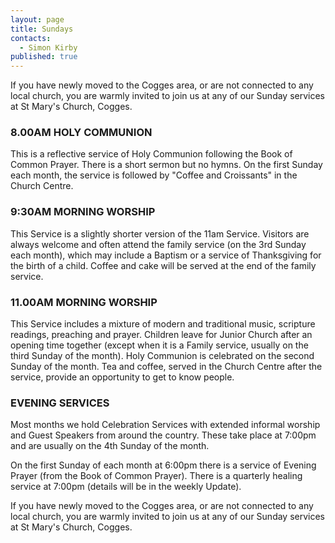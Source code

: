 ```yaml
---
layout: page
title: Sundays
contacts: 
  - Simon Kirby
published: true
---
```


If you have newly moved to the Cogges area, or are not connected to any local church, you are warmly invited to join us at any of our Sunday services at St Mary's Church, Cogges.

### 8.00AM HOLY COMMUNION
This is a reflective service of Holy Communion following the Book of Common Prayer. There is a short sermon but no hymns. On the first Sunday each month, the service is followed by "Coffee and Croissants" in the Church Centre.

### 9:30AM MORNING WORSHIP
This Service is a slightly shorter version of the 11am Service. Visitors are always welcome and often attend the family service (on the 3rd Sunday each month), which may include a Baptism or a service of Thanksgiving for the birth of a child. Coffee and cake will be served at the end of the family service.

### 11.00AM MORNING WORSHIP
This Service includes a mixture of modern and traditional music, scripture readings, preaching and prayer. Children leave for Junior Church after an opening time together (except when it is a Family service, usually on the third Sunday of the month). Holy Communion is celebrated on the second Sunday of the month. Tea and coffee, served in the Church Centre after the service, provide an opportunity to get to know people.

### EVENING SERVICES
Most months we hold Celebration Services with extended informal worship and Guest Speakers from around the country. These take place at 7:00pm and are usually on the 4th Sunday of the month.

On the first Sunday of each month at 6:00pm there is a service of Evening Prayer (from the Book of Common Prayer). There is a quarterly healing service at 7:00pm (details will be in the weekly Update).

If you have newly moved to the Cogges area, or are not connected to any local church, you are warmly invited to join us at any of our Sunday services at St Mary's Church, Cogges.